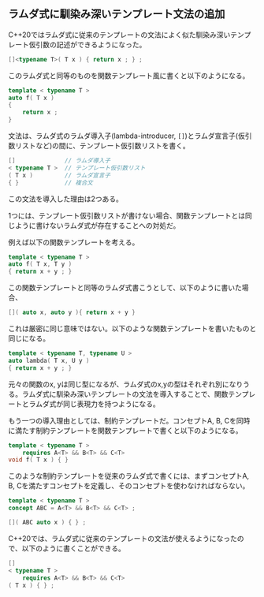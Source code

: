 ## ラムダ式に馴染み深いテンプレート文法の追加

C++20ではラムダ式に従来のテンプレートの文法によく似た馴染み深いテンプレート仮引数の記述ができるようになった。

~~~cpp
[]<typename T>( T x ) { return x ; } ;
~~~

このラムダ式と同等のものを関数テンプレート風に書くと以下のようになる。

~~~cpp
template < typename T >
auto f( T x )
{
    return x ;
}
~~~

文法は、ラムダ式のラムダ導入子(lambda-introducer, `[]`)とラムダ宣言子(仮引数リストなど)の間に、テンプレート仮引数リストを書く。

~~~cpp
[]              // ラムダ導入子
< typename T >  // テンプレート仮引数リスト
( T x )         // ラムダ宣言子
{ }             // 複合文
~~~

この文法を導入した理由は2つある。

1つには、テンプレート仮引数リストが書けない場合、関数テンプレートとは同じように書けないラムダ式が存在することへの対処だ。

例えば以下の関数テンプレートを考える。

~~~cpp
template < typename T >
auto f( T x, T y )
{ return x + y ; }
~~~

この関数テンプレートと同等のラムダ式書こうとして、以下のように書いた場合、

~~~cpp
[]( auto x, auto y ){ return x + y }
~~~

これは厳密に同じ意味ではない。以下のような関数テンプレートを書いたものと同じになる。

~~~cpp
template < typename T, typename U >
auto lambda( T x, U y )
{ return x + y ; }
~~~

元々の関数のx, yは同じ型になるが、ラムダ式のx,yの型はそれぞれ別になりうる。ラムダ式に馴染み深いテンプレートの文法を導入することで、関数テンプレートとラムダ式が同じ表現力を持つようになる。

もう一つの導入理由としては、制約テンプレートだ。コンセプトA, B, Cを同時に満たす制約テンプレートを関数テンプレートで書くと以下のようになる。

~~~cpp
template < typename T >
    requires A<T> && B<T> && C<T>
void f( T x ) { }
~~~

このような制約テンプレートを従来のラムダ式で書くには、まずコンセプトA, B, Cを満たすコンセプトを定義し、そのコンセプトを使わなければならない。

~~~cpp
template < typename T >
concept ABC = A<T> && B<T> && C<T> ;

[]( ABC auto x ) { } ;
~~~

C++20では、ラムダ式に従来のテンプレートの文法が使えるようになったので、以下のように書くことができる。

~~~cpp
[]
< typename T >
    requires A<T> && B<T> && C<T>
( T x ) { } ;
~~~
